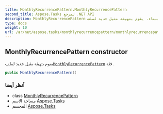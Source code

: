```yaml
---
title: MonthlyRecurrencePattern.MonthlyRecurrencePattern
second_title: Aspose.Tasks لمرجع .NET API
description: MonthlyRecurrencePattern البناء. يقوم بتهيئة مثيل جديد لملفMonthlyRecurrencePattern فئة .
type: docs
weight: 10
url: /ar/net/aspose.tasks/monthlyrecurrencepattern/monthlyrecurrencepattern/
---
```

## MonthlyRecurrencePattern constructor

يقوم بتهيئة مثيل جديد لملف[`MonthlyRecurrencePattern`](../) فئة .

```csharp
public MonthlyRecurrencePattern()
```

### أنظر أيضا

* class [MonthlyRecurrencePattern](../)
* مساحة الاسم [Aspose.Tasks](../../monthlyrecurrencepattern/)
* المجسم [Aspose.Tasks](../../../)


